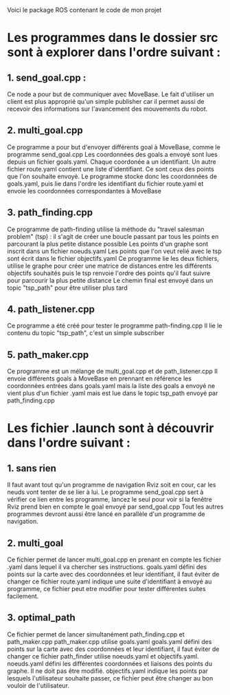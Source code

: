 Voici le package ROS contenant le code de mon projet

# Les programmes dans le dossier src sont à explorer dans l'ordre suivant : 
## 1. send_goal.cpp :
Ce node a pour but de communiquer avec MoveBase. Le fait d'utiliser un client est plus approprié qu'un simple publisher car il permet aussi de recevoir des informations sur l'avancement des mouvements du robot.

## 2. multi_goal.cpp
Ce programme a pour but d'envoyer différents goal à MoveBase, comme le programme send_goal.cpp
Les coordonnées des goals a envoyé sont lues depuis un fichier goals.yaml. Chaque coordonée a un identifiant.
Un autre fichier route.yaml contient une liste d'identifiant. Ce sont ceux des points que l'on souhaite envoyé. 
Le programme stocke donc les coordonnées de goals.yaml, puis lie dans l'ordre les identifiant du fichier route.yaml et envoie les coordonnées correspondantes à MoveBase

## 3. path_finding.cpp
Ce programme de path-finding utilise la méthode du "travel salesman problem" (tsp) :
	il s'agit de créer une boucle passant par tous les points en parcourant la plus petite distance possible
Les points d'un graphe sont inscrit dans un fichier noeuds.yaml
Les points que l'on veut relié avec le tsp sont écrit dans le fichier objectifs.yaml
Ce programme lie les deux fichiers, utilise le graphe pour créer une matrice de distances entre les différents objectifs souhaités puis le tsp renvoie l'ordre des points qu'il faut suivre pour parcourir la plus petite distance
Le chemin final est envoyé dans un topic "tsp_path" pour être utiliser plus tard

## 4. path_listener.cpp
Ce programme a été créé pour tester le programme path-finding.cpp
Il lie le contenu du topic "tsp_path", c'est un simple subscriber

## 5. path_maker.cpp
Ce programme est un mélange de multi_goal.cpp et de path_listener.cpp
Il envoie différents goals à MoveBase en prennant en référence les coordonnées entrées dans goals.yaml mais la liste des goals a envoyé ne vient plus d'un fichier .yaml mais est lue dans le topic tsp_path envoyé par path_finding.cpp

# Les fichier .launch sont à découvrir dans l'ordre suivant : 
## 1. sans rien
Il faut avant tout qu'un programme de navigation Rviz soit en cour, car les neuds vont tenter de se lier à lui.
Le programme send_goal.cpp sert à vérifier ce lien entre les programme, lancez le seul pour voir si la fenêtre Rviz prend bien en compte le goal envoyé par send_goal.cpp
Tout les autres programmes devront aussi être lancé en parallèle d'un programme de navigation.
## 2. multi_goal
Ce fichier permet de lancer multi_goal.cpp en prenant en compte les fichier .yaml dans lequel il va chercher ses instructions.
goals.yaml défini des points sur la carte avec des coordonnées et leur identifiant, il faut éviter de changer ce fichier
route.yaml indique une suite d'identifiant à envoyé au programme, ce fichier peut etre modifier pour tester différentes suites facilement.
## 3. optimal_path
Ce fichier permet de lancer simultanément path_finding.cpp et path_maker.cpp
path_maker.cpp utilise goals.yaml
goals.yaml défini des points sur la carte avec des coordonnées et leur identifiant, il faut éviter de changer ce fichier
path_finder utilise noeuds.yaml et objectifs.yaml.
noeuds.yaml défini les différentes coordonnées et liaisons des points du graphe. Il ne doit pas être modifié.
objectifs.yaml indique les points par lesquels l'utilisateur souhaite passer, ce fichier peut être changer au bon vouloir de l'utilisateur.
